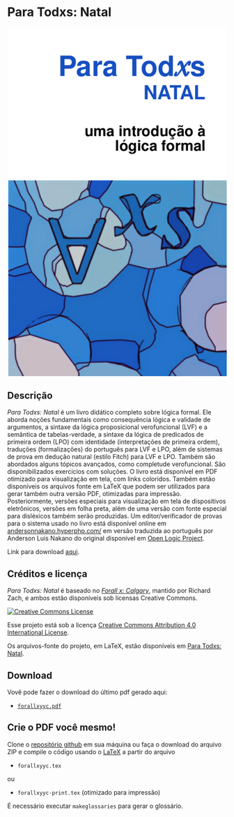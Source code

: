 # Para Todxs: Natal

![Book Cover](https://raw.githubusercontent.com/Grupo-de-Estudos-em-Logica-da-UFRN/Para-Todxs-Natal/main/assets/forallx-cover-readme_md.png)

## Descrição

_Para Todxs: Natal_ é um livro didático completo sobre lógica formal.
 Ele aborda noções fundamentais como consequência lógica e validade 
de argumentos, a sintaxe da lógica proposicional verofuncional (LVF) e a 
semântica de tabelas-verdade, a sintaxe da lógica de predicados de primeira 
ordem (LPO) com identidade (interpretações de primeira ordem), traduções 
(formalizações) do português para LVF e LPO, além de sistemas de prova em 
dedução natural (estilo Fitch) para LVF e LPO. Também são abordados alguns 
tópicos avançados, como completude verofuncional. São disponibilizados exercícios com soluções.
O livro está disponível em PDF otimizado para visualização em tela, com links coloridos. Também estão disponíveis os arquivos fonte em LaTeX que podem ser utilizados para gerar também outra versão PDF, otimizadas para impressão. Posteriormente, versões especiais para visualização em tela de 
dispositivos eletrônicos, versões em folha preta, além de uma versão com fonte especial para disléxicos também serão produzidas. 
Um editor/verificador de provas para o sistema usado no livro está disponível online em [andersonnakano.hyperphp.com/](http://andersonnakano.hyperphp.com) em versão traduzida ao português por Anderson Luis Nakano do original disponível em [Open Logic Project](http://proofs.openlogicproject.org/).

Link para download [aqui](#download).

## Créditos e licença

_Para Todxs: Natal_ é baseado no [_Forall x:
Calgary_](https://github.com/rzach/forallx-yyc), mantido por 
Richard Zach, e ambos estão disponíveis sob licensas Creative Commons.

[![Creative Commons License](https://i.creativecommons.org/l/by/4.0/88x31.png)](http://creativecommons.org/licenses/by/4.0/)

Esse projeto está sob a licença [Creative Commons Attribution 4.0 International License](http://creativecommons.org/licenses/by/4.0/).

Os arquivos-fonte do projeto, em LaTeX, estão disponíveis em [Para Todxs: Natal](https://github.com/Grupo-de-Estudos-em-Logica-da-UFRN/Para-Todxs-Natal).

## Download

Vovê pode fazer o download do último pdf gerado aqui:

  - [`forallxyyc.pdf`](https://github.com/Grupo-de-Estudos-em-Logica-da-UFRN/Para-Todxs-Natal/blob/main/forallxyyc.pdf)

## Crie o PDF você mesmo!

Clone o [repositório github](https://github.com/Grupo-de-Estudos-em-Logica-da-UFRN/Para-Todxs-Natal) em sua máquina 
ou faça o download do arquivo ZIP e compile o código usando o [LaTeX](http://www.latex-project.org/) a partir do arquivo

  - `forallxyyc.tex`

ou

  -  `forallxyyc-print.tex` (otimizado para impressão)

É necessário executar `makeglossaries` para gerar o glossário.
